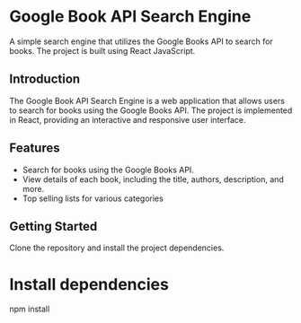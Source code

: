 # Google Book API Search Engine

A simple search engine that utilizes the Google Books API to search for books. The project is built using React JavaScript.

## Introduction

The Google Book API Search Engine is a web application that allows users to search for books using the Google Books API. The project is implemented in React, providing an interactive and responsive user interface.

## Features

- Search for books using the Google Books API.
- View details of each book, including the title, authors, description, and more.
- Top selling lists for various categories

## Getting Started

Clone the repository and install the project dependencies.

# Install dependencies

npm install
